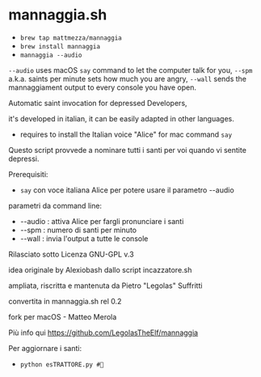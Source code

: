 mannaggia.sh
=========

- `brew tap mattmezza/mannaggia`
- `brew install mannaggia`
- `mannaggia --audio`

`--audio` uses macOS `say` command to let the computer talk for you, `--spm` a.k.a. saints per minute sets how much you are angry, `--wall` sends the mannaggiament output to every console you have open.


Automatic saint invocation for depressed Developers,

it's developed in italian, it can be easily adapted in other languages.

* requires to install the Italian voice "Alice" for mac command `say`

Questo script provvede a nominare tutti i santi per voi quando vi sentite depressi.

Prerequisiti:
* `say` con voce italiana Alice per potere usare il parametro --audio

parametri da command line:
* --audio : attiva Alice per fargli pronunciare i santi
* --spm <n> : numero di santi per minuto
* --wall : invia l'output a tutte le console

Rilasciato sotto Licenza GNU-GPL v.3

idea originale by Alexiobash dallo script incazzatore.sh

ampliata, riscritta e mantenuta da Pietro "Legolas" Suffritti

convertita in mannaggia.sh rel 0.2

fork per macOS - Matteo Merola

Più info qui https://github.com/LegolasTheElf/mannaggia


Per aggiornare i santi:

* `python esTRATTORE.py #🚜`
